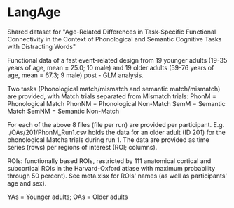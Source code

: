 # LangAge

Shared dataset for "Age-Related Differences in Task-Specific Functional Connectivity in 
the Context of Phonological and Semantic Cognitive Tasks with Distracting Words"


Functional data of a fast event-related design from 19 younger adults (19-35 years of 
age, mean = 25.0; 10 male) and 19 older adults (59-76 years of age, mean = 67.3; 9 male) 
post - GLM analysis.

Two tasks (Phonological match/mismatch and semantic match/mismatch) are provided, with 
Match trials separated from Mismatch trials:
PhonM = Phonological Match
PhonNM = Phonological Non-Match
SemM = Semantic Match
SemNM = Semantic Non-Match

For each of the above 8 files (file per run) are provided per participant. E.g. 
./OAs/201/PhonM_Run1.csv holds the data for an older adult (ID 201) for the phonological 
Matcha trials during run 1. The data are provided as time series (rows) per regions of 
interest (ROI; columns). 

ROIs: functionally based ROIs, restricted by 111 anatomical cortical and subcortical 
ROIs in the Harvard-Oxford atlase with maximum probability through 50 percent). See 
meta.xlsx for ROIs' names (as well as participants' age and sex).

YAs = Younger adults; OAs = Older adults
